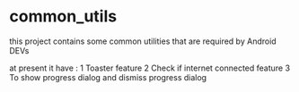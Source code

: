 # common_utils
this project contains some common utilities that are required by Android DEVs

at present it have : 
1 Toaster feature
2 Check if internet connected feature
3 To show progress dialog  and dismiss progress dialog
